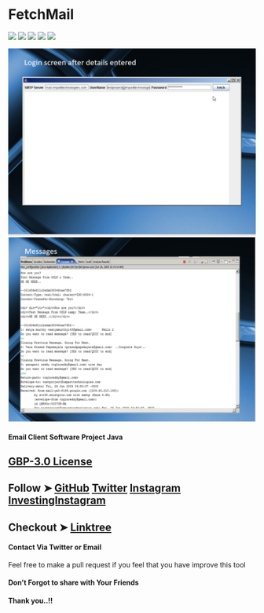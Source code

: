 # FetchMail

![](https://img.shields.io/github/issues/MiChaelinzo/FetchMail)
![](https://img.shields.io/github/forks/MiChaelinzo/FetchMail)
![](https://img.shields.io/github/stars/MiChaelinzo/FetchMail)
![](https://img.shields.io/github/license/MiChaelinzo/FetchMai)
![](https://img.shields.io/twitter/url?url=https%3A%2F%2Fgithub.com%2FMiChaelinzo%2FFetchMail%2F)

![Image of FetchMail](https://github.com/MiChaelinzo/FetchMail/blob/master/FetchMailSamples/LoginScreenSample.PNG)
![Image of FetchMail](https://github.com/MiChaelinzo/FetchMail/blob/master/FetchMailSamples/MessagesSample.PNG)


#### Email Client Software Project Java


## [GBP-3.0 License](https://raw.githubusercontent.com/MiChaelinzo/CyberPunkNetrunner/master/LICENSE)

## Follow ➤ [GitHub](https://github.com/MiChaelinzo) [Twitter](https://twitter.com/llmichaelinzoll) [Instagram](https://www.instagram.com/llmichaelinzoll21/) [InvestingInstagram](https://www.instagram.com/fxcryptomaster/?hl=en)

## Checkout ➤ [Linktree](https://linktr.ee/MiChaelinzo)


#### Contact Via Twitter or Email

Feel free to make a pull request if you feel that you have improve this tool 

#### Don't Forgot to share with Your Friends 
#### Thank you..!!
